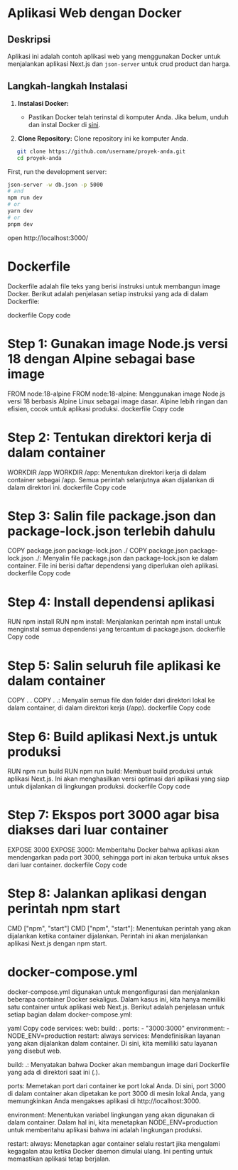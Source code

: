 # Aplikasi Web dengan Docker

## Deskripsi

Aplikasi ini adalah contoh aplikasi web yang menggunakan Docker untuk menjalankan aplikasi Next.js dan `json-server` untuk crud product dan harga.

## Langkah-langkah Instalasi

1. **Instalasi Docker:**
   - Pastikan Docker telah terinstal di komputer Anda. Jika belum, unduh dan instal Docker di [sini](https://www.docker.com/get-started).

2. **Clone Repository:**
   Clone repository ini ke komputer Anda.
```bash
   git clone https://github.com/username/proyek-anda.git
   cd proyek-anda
   ```

First, run the development server:

```bash
json-server -w db.json -p 5000 
# and
npm run dev
# or
yarn dev
# or
pnpm dev
```
open
http://localhost:3000/

# Dockerfile
Dockerfile adalah file teks yang berisi instruksi untuk membangun image Docker. Berikut adalah penjelasan setiap instruksi yang ada di dalam Dockerfile:

dockerfile
Copy code
# Step 1: Gunakan image Node.js versi 18 dengan Alpine sebagai base image
FROM node:18-alpine
FROM node:18-alpine: Menggunakan image Node.js versi 18 berbasis Alpine Linux sebagai image dasar. Alpine lebih ringan dan efisien, cocok untuk aplikasi produksi.
dockerfile
Copy code
# Step 2: Tentukan direktori kerja di dalam container
WORKDIR /app
WORKDIR /app: Menentukan direktori kerja di dalam container sebagai /app. Semua perintah selanjutnya akan dijalankan di dalam direktori ini.
dockerfile
Copy code
# Step 3: Salin file package.json dan package-lock.json terlebih dahulu
COPY package.json package-lock.json ./
COPY package.json package-lock.json ./: Menyalin file package.json dan package-lock.json ke dalam container. File ini berisi daftar dependensi yang diperlukan oleh aplikasi.
dockerfile
Copy code
# Step 4: Install dependensi aplikasi
RUN npm install
RUN npm install: Menjalankan perintah npm install untuk menginstal semua dependensi yang tercantum di package.json.
dockerfile
Copy code
# Step 5: Salin seluruh file aplikasi ke dalam container
COPY . .
COPY . .: Menyalin semua file dan folder dari direktori lokal ke dalam container, di dalam direktori kerja (/app).
dockerfile
Copy code
# Step 6: Build aplikasi Next.js untuk produksi
RUN npm run build
RUN npm run build: Membuat build produksi untuk aplikasi Next.js. Ini akan menghasilkan versi optimasi dari aplikasi yang siap untuk dijalankan di lingkungan produksi.
dockerfile
Copy code
# Step 7: Ekspos port 3000 agar bisa diakses dari luar container
EXPOSE 3000
EXPOSE 3000: Memberitahu Docker bahwa aplikasi akan mendengarkan pada port 3000, sehingga port ini akan terbuka untuk akses dari luar container.
dockerfile
Copy code
# Step 8: Jalankan aplikasi dengan perintah npm start
CMD ["npm", "start"]
CMD ["npm", "start"]: Menentukan perintah yang akan dijalankan ketika container dijalankan. Perintah ini akan menjalankan aplikasi Next.js dengan npm start.


# docker-compose.yml
docker-compose.yml digunakan untuk mengonfigurasi dan menjalankan beberapa container Docker sekaligus. Dalam kasus ini, kita hanya memiliki satu container untuk aplikasi web Next.js. Berikut adalah penjelasan untuk setiap bagian dalam docker-compose.yml:

yaml
Copy code
services:
  web:
    build: .
    ports:
      - "3000:3000"
    environment:
      - NODE_ENV=production
    restart: always
services: Mendefinisikan layanan yang akan dijalankan dalam container. Di sini, kita memiliki satu layanan yang disebut web.

build: .: Menyatakan bahwa Docker akan membangun image dari Dockerfile yang ada di direktori saat ini (.).

ports: Memetakan port dari container ke port lokal Anda. Di sini, port 3000 di dalam container akan dipetakan ke port 3000 di mesin lokal Anda, yang memungkinkan Anda mengakses aplikasi di http://localhost:3000.

environment: Menentukan variabel lingkungan yang akan digunakan di dalam container. Dalam hal ini, kita menetapkan NODE_ENV=production untuk memberitahu aplikasi bahwa ini adalah lingkungan produksi.

restart: always: Menetapkan agar container selalu restart jika mengalami kegagalan atau ketika Docker daemon dimulai ulang. Ini penting untuk memastikan aplikasi tetap berjalan.

